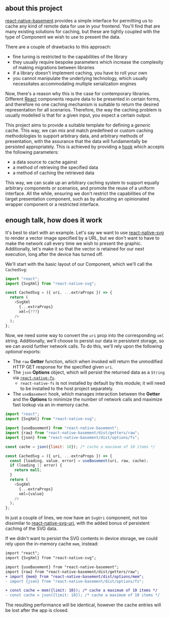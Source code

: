 ## about this project

[react-native-basement]() provides a simple interface for permitting us to cache any kind of remote data for use in your frontend. You'll find that are many existing solutions for caching, but these are tightly coupled with the type of Component we wish to use to present the data.

There are a couple of drawbacks to this approach:

  - fine tuning is restricted to the capabilities of the library
  - they usually require bespoke parameters which increase the complexity of making migrations between libraries
  - if a library doesn't implement caching, you have to roll your own
  - you cannot manipulate the underlying technology, which usually necessitates accommodating multiple serialization engines

Now, there's a reason why this is the case for contemporary libraries. Different [React]() components require data to be presented in certain forms, and therefore no one caching mechanism is suitable to return the desired representation for all scenarios. Therefore, the way the caching problem is usually modelled is that for a given input, you expect a certain output.

This project aims to provide a suitable template for defining a _generic_ cache. This way, we can mix and match predefined or custom caching methodologies to support arbitrary data, and arbitrary methods of presentation, with the assurance that the data will fundamentally be persisted appropriately. This is achieved by providing a [hook]() which accepts the following parameters:

  - a data source to cache against
  - a method of retrieving the specified data
  - a method of caching the retrieved data

This way, we can scale up an arbitrary caching system to support equally arbitrary components or scenarios, and promote the reuse of a uniform interface. All the while, ensuring we don't restrict the capabilities of the target presentation component, such as by allocating an opinionated wrapper component or a restricted interface.

## enough talk, how does it work

It's best to start with an example. Let's say we want to use [react-native-svg]() to render a vector image specified by a URL, but we don't want to have to make the network call every time we wish to present the graphic. Additionally, let's make it so that the vector is retained for our next execution, long after the device has turned off.

We'll start with the basic layout of our Component, which we'll call the `CachedSvg`:

```javascript
import "react";
import {SvgXml} from "react-native-svg";

const CachedSvg = ({ uri, ...extraProps }) => {
  return (
    <SvgXml
      {...extraProps}
      xml={???}
    />
  );
};
```

Now, we need some way to convert the `uri` prop into the corresponding `xml` string. Additionally, we'll choose to persist our data in persistent storage, so we can avoid further network calls. To do this, we'll rely upon the following _optional_ exports:

  - The `raw` **Getter** function, which when invoked will return the unmodified HTTP GET response for the specified given `uri`.
  - The `json` **Options** object, which will persist the returned data as a `String` via [`react-native-fs`]().
    - `react-native-fs` is not installed by default by this module; it will need to be installed to the host project separately.
  - The `useBasement` hook, which manages interaction between the **Getter** and the **Options** to minimize the number of network calls and maximize fast lookup via an in-memory cache.

```javascript
import "react";
import {SvgXml} from "react-native-svg";

import {useBasement} from "react-native-basement";
import {raw} from "react-native-basement/dist/getters/raw";
import {json} from "react-native-basement/dist/options/fs";

const cache = json({limit: 10}); /* cache a maximum of 10 items */

const CachedSvg = ({ uri, ...extraProps }) => {
  const [loading, value, error] = useBasement(uri, raw, cache);
  if (loading || error) {
    return null;
  }
  return (
    <SvgXml
      {...extraProps}
      xml={value}
    />
  );
};
```

In just a couple of lines, we now have an `SvgUri` component, not too dissimilar to [react-native-svg-uri](), with the added bonus of persistent caching of the SVG data.

If we didn't want to persist the SVG contents in device storage, we could rely upon the in-memory cache `mem`, instead:

```diff
import "react";
import {SvgXml} from "react-native-svg";

import {useBasement} from "react-native-basement";
import {raw} from "react-native-basement/dist/getters/raw";
+ import {mem} from "react-native-basement/dist/options/mem";
- import {json} from "react-native-basement/dist/options/fs";

+ const cache = mem({limit: 10}); /* cache a maximum of 10 items */
- const cache = json({limit: 10}); /* cache a maximum of 10 items */
```

The resulting performance will be identical, however the cache entries will be lost after the app is closed.
